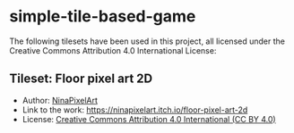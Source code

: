 # simple-tile-based-game

The following tilesets have been used in this project, all licensed under the Creative Commons Attribution 4.0 International License:


## Tileset: Floor pixel art 2D
- Author: [NinaPixelArt](https://ninapixelart.itch.io/)
- Link to the work: https://ninapixelart.itch.io/floor-pixel-art-2d
- License: [Creative Commons Attribution 4.0 International (CC BY 4.0)](http://creativecommons.org/licenses/by/4.0/)
